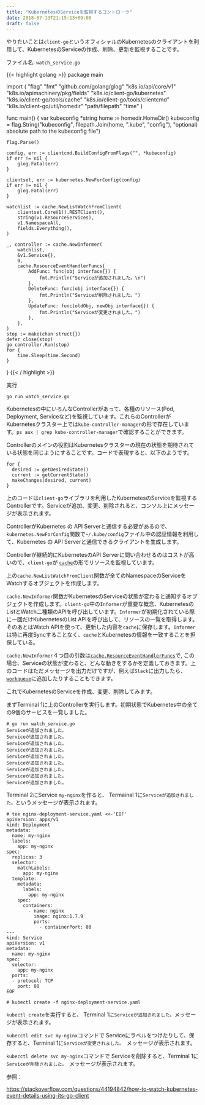 ```yaml
---
title: "KubernetesのServiceを監視するコントローラ"
date: 2018-07-13T21:15:13+09:00
draft: false
---
```



やりたいことは`client-go`というオフィシャルのKubernetesのクライアントを利用して、KubernetesのServiceの作成、削除、更新を監視することです。

ファイル名: `watch_service.go`

{{<  highlight golang >}}
package main

import (
    "flag"
    "fmt"
    "github.com/golang/glog"
    "k8s.io/api/core/v1"
    "k8s.io/apimachinery/pkg/fields"
    "k8s.io/client-go/kubernetes"
    "k8s.io/client-go/tools/cache"
    "k8s.io/client-go/tools/clientcmd"
    "k8s.io/client-go/util/homedir"
    "path/filepath"
    "time"
)

func main() {
    var kubeconfig *string
    home := homedir.HomeDir()
    kubeconfig = flag.String("kubeconfig", filepath.Join(home, ".kube", "config"), "optional) absolute path to the kubeconfig file")

    flag.Parse()

    config, err := clientcmd.BuildConfigFromFlags("", *kubeconfig)
    if err != nil {
        glog.Fatal(err)
    }

    clientset, err := kubernetes.NewForConfig(config)
    if err != nil {
        glog.Fatal(err)
    }

    watchlist := cache.NewListWatchFromClient(
        clientset.CoreV1().RESTClient(),
        string(v1.ResourceServices),
        v1.NamespaceAll,
        fields.Everything(),
    )

    _, controller := cache.NewInformer(
        watchlist,
        &v1.Service{},
        0,
        cache.ResourceEventHandlerFuncs{
            AddFunc: func(obj interface{}) {
                fmt.Println("Serviceが追加されました。\n")
            },
            DeleteFunc: func(obj interface{}) {
                fmt.Println("Serviceが削除されました。")
            },
            UpdateFunc: func(oldObj, newObj interface{}) {
                fmt.Println("Serviceが変更されました。")
            },
        },
    )
    stop := make(chan struct{})
    defer close(stop)
    go controller.Run(stop)
    for {
        time.Sleep(time.Second)
    }
}
{{< / highlight >}}

実行

```
go run watch_service.go

```


Kubernetesの中にいろんなControllerがあって、各種のリソース(Pod, Deployment, Serviceなど)を監視しています。これらのControllerがKubernetesクラスター上では`kube-controller-manager`の形で存在しています。`ps aux | grep kube-controller-manager`で確認することができます。

Controllerのメインの役割はKubernetesクラスターの現在の状態を期待されている状態を同じようにすることです。コードで表現すると、以下のようです。

```
for {
  desired := getDesiredState()
  current := getCurrentState()
  makeChanges(desired, current)
}
```


上のコードは`client-go`ライブラリを利用したKubernetesのServiceを監視するControllerです。Serviceが追加、変更、削除されると、コンソル上にメッセージが表示されます。



ControllerがKubernetes の API Serverと通信する必要があるので、`kubernetes.NewForConfig`関数で`~/.kube/config`ファイル中の認証情報を利用して、Kubernetes の API Serverと通信できるクライアントを生成します。



Controllerが継続的にKubernetesのAPI Serverに問い合わせるのはコストが高いので、`client-go`が [`cache`](https://godoc.org/k8s.io/client-go/tools/cache)の形でリソースを監視しています。 


上の`cache.NewListWatchFromClient`関数が全てのNamespaceのServiceをWatchするオブジェクトを作成します。

`cache.NewInformer`関数がKubernetesのServiceの状態が変わると通知するオブジェクトを作成します。`client-go`中の`Informer`が重要な概念、KubernetesのListとWatch二種類のAPIを呼び出しています。`Informer`が初期化されている際に一回だけKubernetesのList APIを呼び出して、リソースの一覧を取得します。そのあとはWatch APIを使って、更新した内容を`cache`に保存します。`Informer`は特に再度Syncすることなく、`cache`とKubernetesの情報を一致することを担保している。


`cache.NewInformer`４つ目の引数は[`cache.ResourceEventHandlerFuncs`](https://godoc.org/k8s.io/client-go/tools/cache#ResourceEventHandlerFuncs)で, この場合、Serviceの状態が変わると、どんな動きをするかを定義しておきます。上のコードはただメッセージを出力だけですが、例えば`Slack`に出力したら、[`workqueue`](https://engineering.bitnami.com/articles/a-deep-dive-into-kubernetes-controllers.html)に追加したりすることもできます。


これでKubernetesのServiceを作成、変更、削除してみます。

まずTerminal 1に上のControllerを実行します。初期状態でKubernetes中の全ての9個のサービスを一覧しました。

```
# go run watch_service.go
Serviceが追加されました。
Serviceが追加されました。
Serviceが追加されました。
Serviceが追加されました。
Serviceが追加されました。
Serviceが追加されました。
Serviceが追加されました。
Serviceが追加されました。
Serviceが追加されました。
```


Terminal 2にService `my-nginx`を作ると、 Termainal 1に`Serviceが追加されました。`というメッセージが表示されます。

```
# tee nginx-deployment-service.yaml <<-'EOF'
apiVersion: apps/v1
kind: Deployment
metadata:
  name: my-nginx
  labels:
    app: my-nginx
spec:
  replicas: 3
  selector:
    matchLabels:
      app: my-nginx
  template:
    metadata:
      labels:
        app: my-nginx
    spec:
      containers:
        - name: nginx
          image: nginx:1.7.9
          ports:
            - containerPort: 80
---
kind: Service
apiVersion: v1
metadata:
  name: my-nginx
spec:
  selector:
    app: my-nginx
  ports:
  - protocol: TCP
    port: 80
EOF

# kubectl create -f nginx-deployment-service.yaml
```

`kubectl create`を実行すると、 Terminal 1に`Serviceが追加されました。`メッセージが表示されます。


`kubecctl edit svc my-nginx`コマンドで Serviceにラベルをつけたりして、保存すると、Terminal 1に`Serviceが変更されました。 `メッセージが表示されます。


`kubecctl delete svc my-nginx`コマンドで Serviceを削除すると、Terminal 1に`Serviceが削除されました。 `メッセージが表示されます。


参照：

https://stackoverflow.com/questions/44194842/how-to-watch-kubernetes-event-details-using-its-go-client




